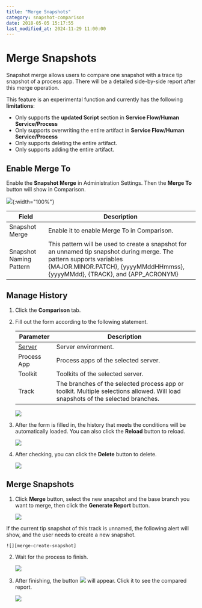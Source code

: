 ```yaml
---
title: "Merge Snapshots"
category: snapshot-comparison
date: 2018-05-05 15:17:55
last_modified_at: 2024-11-29 11:00:00
---
```


# Merge Snapshots
Snapshot merge allows users to compare one snapshot with a trace tip snapshot of a process app. There will be a detailed side-by-side report after this merge operation.

This feature is an experimental function and currently has the following **limitations**:
- Only supports the **updated Script** section in **Service Flow/Human Service/Process**
- Only supports overwriting the entire artifact in **Service Flow/Human Service/Process**
- Only supports deleting the entire artifact.
- Only supports adding the entire artifact.

## Enable Merge To

Enable the **Snapshot Merge** in Administration Settings. Then the **Merge To** button will show in Comparison.

![][settings-comparison-merge]{:width="100%"}

Field | Description
--- | ---
Snapshot Merge | Enable it to enable Merge To in Comparison.
Snapshot Naming Pattern | This pattern will be used to create a snapshot for an unnamed tip snapshot during merge. The pattern supports variables {MAJOR.MINOR.PATCH}, {yyyyMMddHHmmss}, {yyyyMMdd}, {TRACK}, and {APP_ACRONYM}


## Manage History

1. Click the **Comparison** tab.

2. Fill out the form according to the following statement.

	 Parameter             | Description       
	 ----------------------|-------------------
	 [Server][1]           |Server environment.
	 Process App           |Process apps of the selected server.
	 Toolkit               |Toolkits of the selected server.
	 Track                 |The branches of the selected process app or toolkit. Multiple selections allowed. Will load snapshots of the selected branches.
	 
	 ![][snapshot-comparison-merge-form]
	 
3. After the form is filled in, the history that meets the conditions will be automatically loaded. You can also click the **Reload** button to reload. 

    ![][history]
	
4. After checking, you can click the **Delete** button to delete.

    ![][history-delete]
	

## Merge Snapshots

1. Click **Merge** button, select the new snapshot and the base branch you want to merge, then click the **Generate Report** button.

    ![][snapshot-comparison-merge-button]


If the current tip snapshot of this track is unnamed, the following alert will show, and the user needs to create a new snapshot. 


    ![][merge-create-snapshot]


 2. Wait for the process to finish.
  
    ![][snapshot-comparison-merge-report-waiting]
	
 3. After finishing, the button ![][snapshot-comparison-compare-pre-report-icon] will appear. Click it to see the compared report.
	
    ![][snapshot-comparison-merge-report-link]
    

[settings-comparison-merge]: ../images/snapshot-comparison/settings-comparison-merge.png
[snapshot-comparison-merge-form]: ../images/snapshot-comparison/snapshot-comparison-form.png
[history]: ../images/snapshot-comparison/snapshot-comparison-merge-history.png
[history-delete]: ../images/snapshot-comparison/snapshot-comparison-merge-history-delete.png
[snapshot-comparison-merge-button]: ../images/snapshot-comparison/snapshot-comparison-merge-button.png
[merge-create-snapshot]: ../images/snapshot-comparison/merge-create-snapshot.png
[snapshot-comparison-compare-pre-report-icon]: ../images/snapshot-comparison/snapshot-comparison-compare-pre-report-icon.png
[snapshot-comparison-merge-report-waiting]: ../images/snapshot-comparison/snapshot-comparison-merge-report-waiting.png
[snapshot-comparison-merge-report-link]: ../images/snapshot-comparison/snapshot-comparison-merge-report-link.png
[1]: ../administration/administration-baw-configuration.html